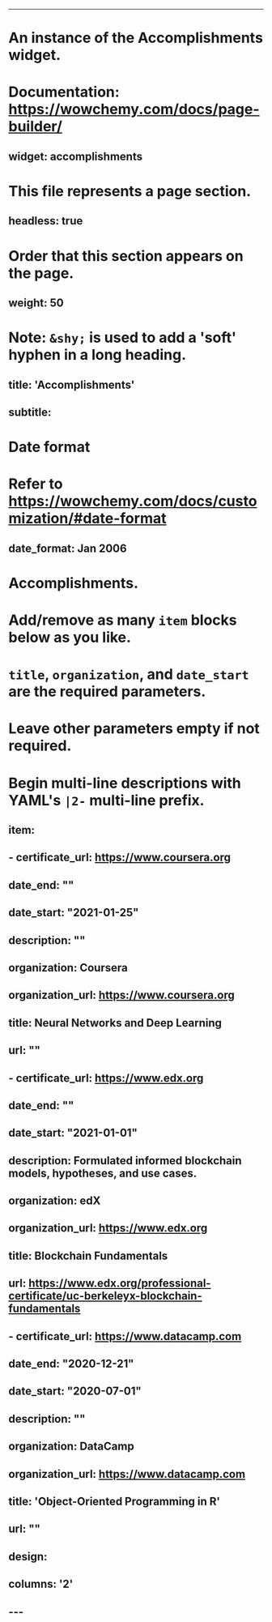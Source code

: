 ---
# An instance of the Accomplishments widget.
# Documentation: https://wowchemy.com/docs/page-builder/
## widget: accomplishments

# This file represents a page section.
## headless: true

# Order that this section appears on the page.
## weight: 50

# Note: `&shy;` is used to add a 'soft' hyphen in a long heading.
## title: 'Accomplish&shy;ments'
## subtitle:

# Date format
#   Refer to https://wowchemy.com/docs/customization/#date-format
## date_format: Jan 2006

# Accomplishments.
#   Add/remove as many `item` blocks below as you like.
#   `title`, `organization`, and `date_start` are the required parameters.
#   Leave other parameters empty if not required.
#   Begin multi-line descriptions with YAML's `|2-` multi-line prefix.
## item:
## - certificate_url: https://www.coursera.org
##  date_end: ""
##  date_start: "2021-01-25"
##  description: ""
##  organization: Coursera
##  organization_url: https://www.coursera.org
##  title: Neural Networks and Deep Learning
##  url: ""
## - certificate_url: https://www.edx.org
##  date_end: ""
##  date_start: "2021-01-01"
##  description: Formulated informed blockchain models, hypotheses, and use cases.
##  organization: edX
##  organization_url: https://www.edx.org
##  title: Blockchain Fundamentals
##  url: https://www.edx.org/professional-certificate/uc-berkeleyx-blockchain-fundamentals
## - certificate_url: https://www.datacamp.com
##  date_end: "2020-12-21"
##  date_start: "2020-07-01"
##  description: ""
##  organization: DataCamp
##  organization_url: https://www.datacamp.com
##  title: 'Object-Oriented Programming in R'
##  url: ""

## design:
##  columns: '2' 
## ---
